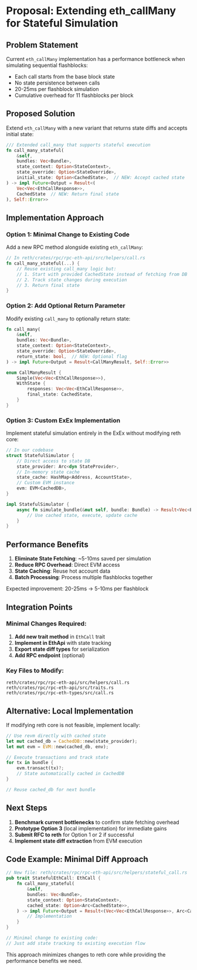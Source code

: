 # Proposal: Extending eth_callMany for Stateful Simulation

## Problem Statement

Current `eth_callMany` implementation has a performance bottleneck when simulating sequential flashblocks:
- Each call starts from the base block state
- No state persistence between calls
- 20-25ms per flashblock simulation
- Cumulative overhead for 11 flashblocks per block

## Proposed Solution

Extend `eth_callMany` with a new variant that returns state diffs and accepts initial state:

```rust
/// Extended call_many that supports stateful execution
fn call_many_stateful(
    &self,
    bundles: Vec<Bundle>,
    state_context: Option<StateContext>,
    state_override: Option<StateOverride>,
    initial_state: Option<CachedState>,  // NEW: Accept cached state
) -> impl Future<Output = Result<(
    Vec<Vec<EthCallResponse>>, 
    CachedState  // NEW: Return final state
), Self::Error>>
```

## Implementation Approach

### Option 1: Minimal Change to Existing Code

Add a new RPC method alongside existing `eth_callMany`:

```rust
// In reth/crates/rpc/rpc-eth-api/src/helpers/call.rs
fn call_many_stateful(...) {
    // Reuse existing call_many logic but:
    // 1. Start with provided CachedState instead of fetching from DB
    // 2. Track state changes during execution
    // 3. Return final state
}
```

### Option 2: Add Optional Return Parameter

Modify existing `call_many` to optionally return state:

```rust
fn call_many(
    &self,
    bundles: Vec<Bundle>,
    state_context: Option<StateContext>,
    state_override: Option<StateOverride>,
    return_state: bool,  // NEW: Optional flag
) -> impl Future<Output = Result<CallManyResult, Self::Error>>

enum CallManyResult {
    Simple(Vec<Vec<EthCallResponse>>),
    WithState {
        responses: Vec<Vec<EthCallResponse>>,
        final_state: CachedState,
    }
}
```

### Option 3: Custom ExEx Implementation

Implement stateful simulation entirely in the ExEx without modifying reth core:

```rust
// In our codebase
struct StatefulSimulator {
    // Direct access to state DB
    state_provider: Arc<dyn StateProvider>,
    // In-memory state cache
    state_cache: HashMap<Address, AccountState>,
    // Custom EVM instance
    evm: EVM<CachedDB>,
}

impl StatefulSimulator {
    async fn simulate_bundle(&mut self, bundle: Bundle) -> Result<Vec<EthCallResponse>> {
        // Use cached state, execute, update cache
    }
}
```

## Performance Benefits

1. **Eliminate State Fetching**: ~5-10ms saved per simulation
2. **Reduce RPC Overhead**: Direct EVM access
3. **State Caching**: Reuse hot account data
4. **Batch Processing**: Process multiple flashblocks together

Expected improvement: 20-25ms → 5-10ms per flashblock

## Integration Points

### Minimal Changes Required:

1. **Add new trait method** in `EthCall` trait
2. **Implement in EthApi** with state tracking
3. **Export state diff types** for serialization
4. **Add RPC endpoint** (optional)

### Key Files to Modify:

```
reth/crates/rpc/rpc-eth-api/src/helpers/call.rs
reth/crates/rpc/rpc-eth-api/src/traits.rs
reth/crates/rpc/rpc-eth-types/src/call.rs
```

## Alternative: Local Implementation

If modifying reth core is not feasible, implement locally:

```rust
// Use revm directly with cached state
let mut cached_db = CachedDB::new(state_provider);
let mut evm = EVM::new(cached_db, env);

// Execute transactions and track state
for tx in bundle {
    evm.transact(tx)?;
    // State automatically cached in CachedDB
}

// Reuse cached_db for next bundle
```

## Next Steps

1. **Benchmark current bottlenecks** to confirm state fetching overhead
2. **Prototype Option 3** (local implementation) for immediate gains
3. **Submit RFC to reth** for Option 1 or 2 if successful
4. **Implement state diff extraction** from EVM execution

## Code Example: Minimal Diff Approach

```rust
// New file: reth/crates/rpc/rpc-eth-api/src/helpers/stateful_call.rs
pub trait StatefulEthCall: EthCall {
    fn call_many_stateful(
        &self,
        bundles: Vec<Bundle>,
        state_context: Option<StateContext>,
        cached_state: Option<Arc<CachedState>>,
    ) -> impl Future<Output = Result<(Vec<Vec<EthCallResponse>>, Arc<CachedState>), Self::Error>> {
        // Implementation
    }
}

// Minimal change to existing code:
// Just add state tracking to existing execution flow
```

This approach minimizes changes to reth core while providing the performance benefits we need.